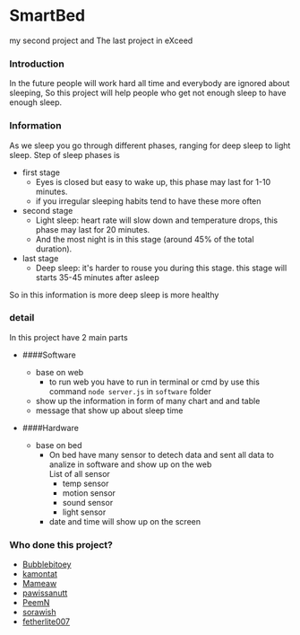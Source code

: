 # SmartBed
my second project and The last project in eXceed

### Introduction
In the future people will work hard all time and everybody are ignored about sleeping, So this project will help people who get not enough sleep to have enough sleep.
### Information
As we sleep you go through different phases, ranging for deep sleep to light sleep.
Step of sleep phases is
- first stage
  - Eyes is closed but easy to wake up, this phase may last for 1-10 minutes.
  - if you irregular sleeping habits tend to have these more often
- second stage
  - Light sleep: heart rate will slow down and temperature drops, this phase may last for 20 minutes.
  - And the most night is in this stage (around 45% of the total duration).
- last stage
  - Deep sleep: it's harder to rouse you during this stage. this stage will starts 35-45 minutes after asleep

So in this information is more deep sleep is more healthy


### detail
In this project have 2 main parts
- ####Software
  - base on web
    - to run web you have to run in terminal or cmd by use this command `node server.js` in `software` folder
  - show up the information in form of many chart and and table
  - message that show up about sleep time

- ####Hardware
  - base on bed
    - On bed have many sensor to detech data and sent all data to analize in software and show up on the web <br/>
    List of all sensor
      - temp sensor
      - motion sensor
      - sound sensor
      - light sensor
    - date and time will show up on the screen

### Who done this project?
- [Bubblebitoey](https://github.com/Bubblebitoey)
- [kamontat](https://github.com/kamontat)
- [Mameaw](https://github.com/mameaw14)
- [pawissanutt](https://github.com/pawissanutt)
- [PeemN](https://github.com/PeemN)
- [sorawish](https://github.com/sorawish)
- [fetherlite007](https://github.com/fetherlite007)
